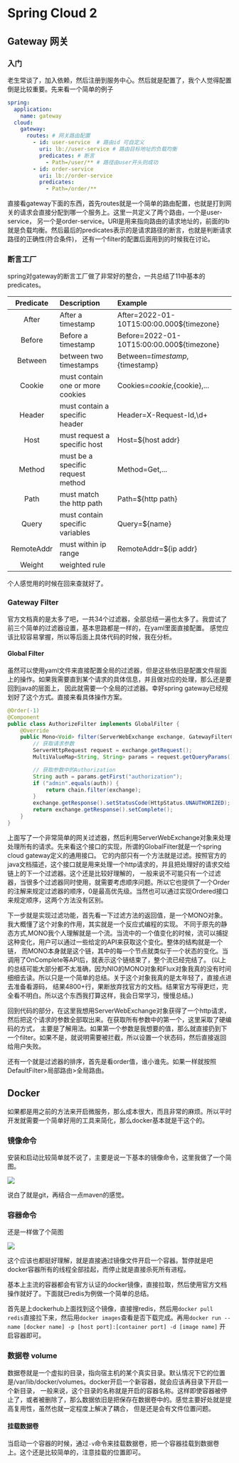 # Spring Cloud 2

## Gateway 网关

### 入门

老生常谈了，加入依赖，然后注册到服务中心。然后就是配置了，我个人觉得配置倒是比较重要。先来看一个简单的例子

```yaml
spring:
  application:
    name: gateway
  cloud:
    gateway:
      routes: # 网关路由配置
        - id: user-service  # 路由id 可自定义
          uri: lb://user-service # 路由目标地址的负载均衡
          predicates: # 断言
            - Path=/user/** # 路径由user开头则成功
        - id: order-service
          uri: lb://order-service
          predicates:
            - Path=/order/**
```

直接看gateway下面的东西，首先routes就是一个简单的路由配置，也就是打到网关的请求会直接分配到哪一个服务上。这里一共定义了两个路由，一个是user-service，
另一个是order-service。URI是用来指向路由的请求地址的，前面的lb就是负载均衡。然后最后的predicates表示的是请求路径的断言，也就是判断请求路径的正确性(符合条件)，
还有一个filter的配置后面用到的时候我在讨论。

### 断言工厂

spring对gateway的断言工厂做了非常好的整合，一共总结了11中基本的predicates。


| Predicate | Description                       | Example                                   |
| :--------: | :-------------------------------- | :---------------------------------------- |
|   After   | After a timestamp                 | After=2022-01-10T15:00:00.000${timezone}  |
|   Before   | Before a timestamp                | Before=2022-01-10T15:00:00.000${timezone} |
|  Between  | between two timestamps            | Between=${timestamp},${timestamp}         |
|   Cookie   | must contain one or more cookies  | Cookies=${cookie},${cookie},...           |
|   Header   | must contain a specific header    | Header=X-Request-Id,\d+                   |
|    Host    | must request a specific host      | Host=${host addr}                         |
|   Method   | must be a specific request method | Method=Get,...                            |
|    Path    | must match the http path          | Path=${http path}                         |
|   Query   | must contain specific variables   | Query=${name}                             |
| RemoteAddr | must within ip range              | RemoteAddr=${ip addr}                     |
|   Weight   | weighted rule                     |                                           |

个人感觉用的时候在回来查就好了。

### Gateway Filter

官方文档真的是太多了吧，一共34个过滤器，全部总结一遍也太多了。我尝试了前三个简单的过滤器设置，基本思路都是一样的，在yaml里面直接配置。
感觉应该比较容易掌握，所以等后面上具体代码的时候，我在分析。

#### Global Filter

虽然可以使用yaml文件来直接配置全局的过滤器，但是这些依旧是配置文件层面上的操作。如果我需要直到某个请求的具体信息，并且做对应的处理，那么还是要回到java的层面上，
因此就需要一个全局的过滤器。幸好spring gateway已经规划好了这个方式。直接来看具体操作方案。

```java
@Order(-1)
@Component
public class AuthorizeFilter implements GlobalFilter {
    @Override
    public Mono<Void> filter(ServerWebExchange exchange, GatewayFilterChain chain) {
        // 获取请求参数
        ServerHttpRequest request = exchange.getRequest();
        MultiValueMap<String, String> params = request.getQueryParams();

        // 获取参数中的Authorization
        String auth = params.getFirst("authorization");
        if ("admin".equals(auth)) {
            return chain.filter(exchange);
        }
        exchange.getResponse().setStatusCode(HttpStatus.UNAUTHORIZED);
        return exchange.getResponse().setComplete();
    }
}
```

上面写了一个非常简单的网关过滤器，然后利用ServerWebExchange对象来处理处理所有的请求。先来看这个接口的实现，所谓的GlobalFilter就是一个spring cloud gateway定义的通用接口。
它的内部只有一个方法就是过滤。按照官方的java文档描述，这个接口就是用来处理一个http请求的，并且把处理好的请求交给链上的下一个过滤器。这个还是比较好理解的，
一般来说不可能只有一个过滤器，当很多个过滤器同时使用，就需要考虑顺序问题。所以它也提供了一个Order的注解来规定过滤器的顺序，0是最高优先级。当然也可以通过实现Ordered接口来规定顺序，这两个方法没有区别。

下一步就是实现过滤功能，首先看一下过滤方法的返回值，是一个MONO对象。我大概懂了这个对象的作用，其实就是一个反应式编程的实现。
不同于原先的静态方式,MONO我个人理解就是一个流。当流中的一个值变化的时候，流可以捕捉这种变化，用户可以通过一些给定的API来获取这个变化。整体的结构就是一个链，
而MONO本身就是这个链，其中的每一个节点就类似于一个状态的变化。当调用了OnComplete等API后，就表示这个链结束了，整个流已经完结了。
(以上的总结可能大部分都不太准确，因为NIO的MONO对象和Flux对象我真的没有时间细细去读。所以只是一个简单的总结。关于这个对象我真的是太年轻了，直接点进去准备看源码，
结果4800+行，果断放弃找官方的文档。结果官方写得更烂，完全看不明白。所以这个东西我打算这样，我会日常学习，慢慢总结。)

回到代码的部分，在这里我想用ServerWebExchange对象获得了一个http请求，然后把这个请求的参数全部取出来。在获取所有参数中的第一个，这里采取了硬编码的方式，
主要是了解用法。如果第一个参数是我想要的值，那么就直接扔到下一个filter。如果不是，就说明需要被拦截，所以设置一个状态码，然后直接返回给用户失败。

还有一个就是过滤器的排序，首先是看order值，谁小谁先。如果一样就按照DefaultFilter>局部路由>全局路由。

## Docker

如果都是用之前的方法来开启微服务，那么成本很大，而且非常的麻烦。所以平时开发就需要一个简单好用的工具来简化，那么docker基本就是干这个的。

### 镜像命令

安装和启动比较简单就不说了，主要是说一下基本的镜像命令，这里我做了一个简图。

![](.images/docker基本操作.png)

说白了就是git，再结合一点maven的感觉。

### 容器命令

还是一样做了个简图

![](.images/docker容器命令.png)

这个应该也都挺好理解，就是直接通过镜像文件开启一个容器。暂停就是吧docker容器所有的线程全部挂起，而停止就是直接杀死所有进程。

基本上主流的容器都会有官方认证的docker镜像，直接拉取，然后使用官方文档操作就好了。下面就已redis为例做一个简单的总结。

首先是上dockerhub上面找到这个镜像，直接搜redis，然后用`docker pull redis`直接拉下来，然后用`docker images`查看是否下载完成。再用`docker run --name [docker name] -p [host port]:[container port] -d [image name]`
开启容器即可。

### 数据卷 volume

数据卷就是一个虚拟的目录，指向宿主机的某个真实目录。默认情况下它的位置是/var/lib/docker/volumes。docker开启一个新容器，就会应该再目录下开启一个新目录，
一般来说，这个目录的名称就是开启的容器名称。这样即使容器被停止了，或者被删除了，那么数据依旧是把保存在数据卷中的。感觉主要好处就是提高复用性，虽然也就一定程度上解决了耦合，
但是还是会有文件位置问题。

#### 挂载数据卷

当启动一个容器的时候，通过`-v`命令来挂载数据卷，把一个容器挂载到数据卷上。这个还是比较简单的，注意挂载的位置即可。


